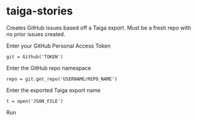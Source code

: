# taiga-stories

Creates GitHub issues based off a Taiga export.
Must be a fresh repo with no prior issues created.

Enter your GitHub Personal Access Token
~~~
git = Github('TOKEN')
~~~

Enter the GitHub repo namespace
~~~
repo = git.get_repo('USERNAME/REPO_NAME')
~~~

Enter the exported Taiga export name
~~~
t = open('JSON_FILE')
~~~

Run

